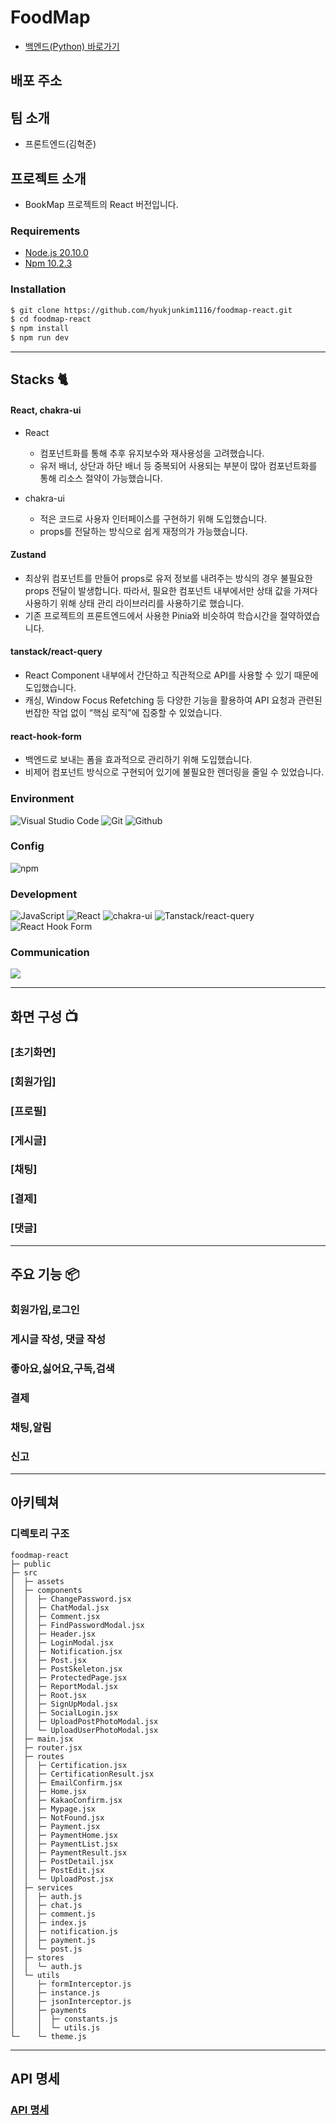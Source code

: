 # FoodMap

- [백엔드(Python) 바로가기](https://github.com/hyukjunkim1116/foodmap-backend)

## 배포 주소

## 팀 소개

- 프론트엔드(김혁준)

## 프로젝트 소개

- BookMap 프로젝트의 React 버전입니다.

### Requirements

- [Node.js 20.10.0](https://nodejs.org/en/download)
- [Npm 10.2.3](https://www.npmjs.com/package/npm/v/10.2.3)

### Installation

```bash
$ git clone https://github.com/hyukjunkim1116/foodmap-react.git
$ cd foodmap-react
$ npm install
$ npm run dev
```

---

## Stacks 🐈

#### React, chakra-ui

- React

  - 컴포넌트화를 통해 추후 유지보수와 재사용성을 고려했습니다.
  - 유저 배너, 상단과 하단 배너 등 중복되어 사용되는 부분이 많아 컴포넌트화를 통해 리소스 절약이 가능했습니다.

- chakra-ui
  - 적은 코드로 사용자 인터페이스를 구현하기 위해 도입했습니다.
  - props를 전달하는 방식으로 쉽게 재정의가 가능했습니다.

#### Zustand

- 최상위 컴포넌트를 만들어 props로 유저 정보를 내려주는 방식의 경우 불필요한 props 전달이 발생합니다. 따라서, 필요한 컴포넌트 내부에서만 상태 값을 가져다 사용하기 위해 상태 관리 라이브러리를 사용하기로 했습니다.
- 기존 프로젝트의 프론트엔드에서 사용한 Pinia와 비슷하여 학습시간을 절약하였습니다.

#### tanstack/react-query

- React Component 내부에서 간단하고 직관적으로 API를 사용할 수 있기 때문에 도입했습니다.
- 캐싱, Window Focus Refetching 등 다양한 기능을 활용하여 API 요청과 관련된 번잡한 작업 없이 “핵심 로직”에 집중할 수 있었습니다.

#### react-hook-form

- 백엔드로 보내는 폼을 효과적으로 관리하기 위해 도입했습니다.
- 비제어 컴포넌트 방식으로 구현되어 있기에 불필요한 렌더링을 줄일 수 있었습니다.

### Environment

![Visual Studio Code](https://img.shields.io/badge/Visual%20Studio%20Code-007ACC?style=for-the-badge&logo=Visual%20Studio%20Code&logoColor=white)
![Git](https://img.shields.io/badge/Git-F05032?style=for-the-badge&logo=Git&logoColor=white)
![Github](https://img.shields.io/badge/GitHub-181717?style=for-the-badge&logo=GitHub&logoColor=white)

### Config

![npm](https://img.shields.io/badge/npm-CB3837?style=for-the-badge&logo=npm&logoColor=white)

### Development

![JavaScript](https://img.shields.io/badge/JavaScript-F7DF1E?style=for-the-badge&logo=Javascript&logoColor=white)
![React](https://img.shields.io/badge/React-61DAFB?style=for-the-badge&logo=React&logoColor=black)
![chakra-ui](https://shields.io/badge/chakra--ui-black?logo=chakraui&style=for-the-badge)
![Tanstack/react-query](https://img.shields.io/badge/-React%20Query-FF4154?style=for-the-badge&logo=react%20query&logoColor=white)
![React Hook Form](https://img.shields.io/badge/React%20Hook%20Form-%23EC5990.svg?style=for-the-badge&logo=reacthookform&logoColor=white)

### Communication

<img src="https://img.shields.io/badge/Notion-000000?style=for-the-badge&logo=Notion&logoColor=white">

---

## 화면 구성 📺

### [초기화면]

### [회원가입]

### [프로필]

### [게시글]

### [채팅]

### [결제]

### [댓글]

---

## 주요 기능 📦

### 회원가입,로그인

### 게시글 작성, 댓글 작성

### 좋아요,싫어요,구독,검색

### 결제

### 채팅,알림

### 신고

---

## 아키텍쳐

### 디렉토리 구조

```
foodmap-react
├─ public
├─ src
│  ├─ assets
│  ├─ components
│  │  ├─ ChangePassword.jsx
│  │  ├─ ChatModal.jsx
│  │  ├─ Comment.jsx
│  │  ├─ FindPasswordModal.jsx
│  │  ├─ Header.jsx
│  │  ├─ LoginModal.jsx
│  │  ├─ Notification.jsx
│  │  ├─ Post.jsx
│  │  ├─ PostSkeleton.jsx
│  │  ├─ ProtectedPage.jsx
│  │  ├─ ReportModal.jsx
│  │  ├─ Root.jsx
│  │  ├─ SignUpModal.jsx
│  │  ├─ SocialLogin.jsx
│  │  ├─ UploadPostPhotoModal.jsx
│  │  └─ UploadUserPhotoModal.jsx
│  ├─ main.jsx
│  ├─ router.jsx
│  ├─ routes
│  │  ├─ Certification.jsx
│  │  ├─ CertificationResult.jsx
│  │  ├─ EmailConfirm.jsx
│  │  ├─ Home.jsx
│  │  ├─ KakaoConfirm.jsx
│  │  ├─ Mypage.jsx
│  │  ├─ NotFound.jsx
│  │  ├─ Payment.jsx
│  │  ├─ PaymentHome.jsx
│  │  ├─ PaymentList.jsx
│  │  ├─ PaymentResult.jsx
│  │  ├─ PostDetail.jsx
│  │  ├─ PostEdit.jsx
│  │  └─ UploadPost.jsx
│  ├─ services
│  │  ├─ auth.js
│  │  ├─ chat.js
│  │  ├─ comment.js
│  │  ├─ index.js
│  │  ├─ notification.js
│  │  ├─ payment.js
│  │  └─ post.js
│  ├─ stores
│  │  └─ auth.js
│  └─ utils
│     ├─ formInterceptor.js
│     ├─ instance.js
│     ├─ jsonInterceptor.js
│     ├─ payments
│     │  ├─ constants.js
│     │  └─ utils.js
└─    └─ theme.js
```

---

## API 명세

### [API 명세](https://denim-knot-470.notion.site/055b7ca4a10142f8a5a049d941b84455?v=dd168a4580ad4328afa9d36a5da7c49c&pvs=4)
